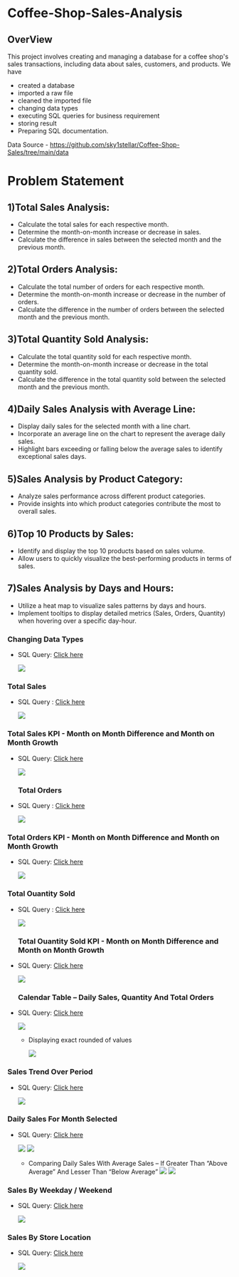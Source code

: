 # Coffee-Shop-Sales-Analysis
## OverView
This project involves creating and managing a database for a coffee shop's sales transactions, including data about sales, customers, and products.
We have
- created a database
- imported a raw file
- cleaned the imported file
- changing data types
- executing SQL queries for business requirement
- storing result
- Preparing SQL documentation.

Data Source - https://github.com/sky1stellar/Coffee-Shop-Sales/tree/main/data

# Problem Statement
## 1)Total Sales Analysis:
- Calculate the total sales for each respective month.
- Determine the month-on-month increase or decrease in sales.
- Calculate the difference in sales between the selected month and the previous month.

## 2)Total Orders Analysis:
- Calculate the total number of orders for each respective month.
- Determine the month-on-month increase or decrease in the number of orders.
- Calculate the difference in the number of orders between the selected month and the previous month.

## 3)Total Quantity Sold Analysis:
- Calculate the total quantity sold for each respective month.
- Determine the month-on-month increase or decrease in the total quantity sold.
- Calculate the difference in the total quantity sold between the selected month and the previous month.

## 4)Daily Sales Analysis with Average Line:
- Display daily sales for the selected month with a line chart.
- Incorporate an average line on the chart to represent the average daily sales.
- Highlight bars exceeding or falling below the average sales to identify exceptional sales days.

## 5)Sales Analysis by Product Category:
- Analyze sales performance across different product categories.
- Provide insights into which product categories contribute the most to overall sales.

## 6)Top 10 Products by Sales:
- Identify and display the top 10 products based on sales volume.
- Allow users to quickly visualize the best-performing products in terms of sales.

## 7)Sales Analysis by Days and Hours:
- Utilize a heat map to visualize sales patterns by days and hours.
- Implement tooltips to display detailed metrics (Sales, Orders, Quantity) when hovering over a specific day-hour.

### Changing Data Types
- SQL Query: [Click here](https://github.com/sky1stellar/Coffee-Shop-Sales/blob/main/scripts/Changing%20Data%20Types.sql)
  
  ![](https://github.com/sky1stellar/Coffee-Shop-Sales/blob/main/sql/Picture%201.png)

### Total Sales
- SQL Query : [Click here](https://github.com/sky1stellar/Coffee-Shop-Sales/blob/main/scripts/Total%20Sales.sql)

  ![](https://github.com/sky1stellar/Coffee-Shop-Sales/blob/main/sql/Picture%202.png)

### Total Sales KPI - Month on Month Difference and Month on Month Growth
- SQL Query: [Click here](https://github.com/sky1stellar/Coffee-Shop-Sales/blob/main/scripts/Total%20Sales%20KPI%20-%20MOM%20Difference%20and%20MOM%20Growth.sql)

  ![](https://github.com/sky1stellar/Coffee-Shop-Sales/blob/main/sql/Picture%203.png)

  ### Total Orders
- SQL Query : [Click here](https://github.com/sky1stellar/Coffee-Shop-Sales/blob/main/scripts/Total%20Orders.sql)

  ![](https://github.com/sky1stellar/Coffee-Shop-Sales/blob/main/sql/Picture%204.png)

### Total Orders KPI - Month on Month Difference and Month on Month Growth
- SQL Query: [Click here](https://github.com/sky1stellar/Coffee-Shop-Sales/blob/main/scripts/Total%20Orders%20KPI%20-%20MOM%20Difference%20and%20MOM%20Growth.sql)

  ![](https://github.com/sky1stellar/Coffee-Shop-Sales/blob/main/sql/Picture%205.png)
  
### Total Ouantity Sold
- SQL Query : [Click here](https://github.com/sky1stellar/Coffee-Shop-Sales/blob/main/scripts/Total%20Quantity%20Sold.sql)

  ![](https://github.com/sky1stellar/Coffee-Shop-Sales/blob/main/sql/Picture%206.png)

  ### Total Ouantity Sold KPI - Month on Month Difference and Month on Month Growth
- SQL Query: [Click here](https://github.com/sky1stellar/Coffee-Shop-Sales/blob/main/scripts/Total%20Quantity%20Sold%20Kpi%20-%20Mom%20Difference%20And%20Mom%20Growth.sql)

  ![](https://github.com/sky1stellar/Coffee-Shop-Sales/blob/main/sql/Picture%207.png)

    ### Calendar Table – Daily Sales, Quantity And Total Orders
- SQL Query: [Click here](https://github.com/sky1stellar/Coffee-Shop-Sales/blob/main/scripts/Calendar%20Table%20%E2%80%93%20Daily%20Sales%2C%20Quantity%20And%20Total%20Orders.sql)

  ![](https://github.com/sky1stellar/Coffee-Shop-Sales/blob/main/sql/Picture%208.png)
  - Displaying exact rounded of values
    
    ![](https://github.com/sky1stellar/Coffee-Shop-Sales/blob/main/sql/Picture%209.png)

 ### Sales Trend Over Period
  - SQL Query: [Click here](https://github.com/sky1stellar/Coffee-Shop-Sales/blob/main/scripts/Sales%20Trend%20Over%20Period.sql)

     ![](https://github.com/sky1stellar/Coffee-Shop-Sales/blob/main/sql/Picture%2011.png)
    
 ### Daily Sales For Month Selected
 - SQL Query: [Click here](https://github.com/sky1stellar/Coffee-Shop-Sales/blob/main/scripts/Daily%20Sales%20For%20Month%20Selected.sql)

     ![](https://github.com/sky1stellar/Coffee-Shop-Sales/blob/main/sql/Picture%2012.png)    ![](https://github.com/sky1stellar/Coffee-Shop-Sales/blob/main/sql/Picture%2013.png)

   - Comparing Daily Sales With Average Sales – If Greater Than “Above Average” And Lesser Than “Below Average”
   ![](https://github.com/sky1stellar/Coffee-Shop-Sales/blob/main/sql/Picture%2014.png)    ![](https://github.com/sky1stellar/Coffee-Shop-Sales/blob/main/sql/Picture%2015.png)

### Sales By Weekday / Weekend
- SQL Query: [Click here](https://github.com/sky1stellar/Coffee-Shop-Sales/blob/main/scripts/Sales%20By%20Weekday%20OR%20Weekend.sql)

  ![](https://github.com/sky1stellar/Coffee-Shop-Sales/blob/main/sql/Picture%2016.png)

### Sales By Store Location
- SQL Query: [Click here](https://github.com/sky1stellar/Coffee-Shop-Sales/blob/main/scripts/Sales%20By%20Store%20Location.sql)

  ![](https://github.com/sky1stellar/Coffee-Shop-Sales/blob/main/sql/Picture%2017.png)

